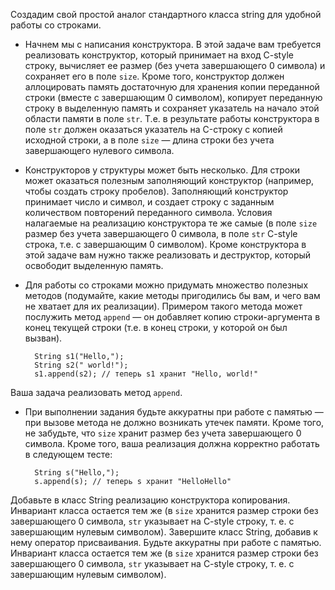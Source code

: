 Cоздадим свой простой аналог стандартного класса string для удобной работы со строками.

* Начнем мы с написания конструктора. В этой задаче вам требуется реализовать конструктор, который принимает на вход C-style строку, вычисляет ее размер (без учета завершающего 0 символа) и сохраняет его в поле `size`.
Кроме того, конструктор должен аллоцировать память достаточную для хранения копии переданной строки (вместе с завершающим 0 символом), копирует переданную строку в выделенную память и сохраняет указатель на начало этой области памяти в поле `str`. 
Т.е. в результате работы конструктора в поле `str` должен оказаться указатель на C-строку c копией исходной строки, а в поле `size` — длина строки без учета завершающего нулевого символа.

* Конструкторов у структуры может быть несколько. Для строки может оказаться полезным заполняющий конструктор (например, чтобы создать строку пробелов).
Заполняющий конструктор принимает число и символ, и создает строку с заданным количеством повторений переданного символа. 
Условия налагаемые на реализацию конструктора те же самые (в поле `size` размер без учета завершающего 0 символа, в поле `str` C-style строка, т.е. с завершающим 0 символом). 
Кроме конструктора в этой задаче вам нужно также реализовать и деструктор, который освободит выделенную память.

* Для работы со строками можно придумать множество полезных методов (подумайте, какие методы пригодились бы вам, и чего вам не хватает для их реализации). 
Примером такого метода может послужить метод `append` — он добавляет копию строки-аргумента в конец текущей строки (т.е. в конец строки, у которой он был вызван).
	        
        String s1("Hello,");
        String s2(" world!");
        s1.append(s2); // теперь s1 хранит "Hello, world!"
        
Ваша задача реализовать метод `append`.

* При выполнении задания будьте аккуратны при работе с памятью — при вызове метода не должно возникать утечек памяти. 
Кроме того, не забудьте, что `size` хранит размер без учета завершающего 0 символа.
Кроме того, ваша реализация должна корректно работать в следующем тесте:

        String s("Hello,");
        s.append(s); // теперь s хранит "HelloHello"

Добавьте в класс String реализацию конструктора копирования. 
Инвариант класса остается тем же (в `size` хранится размер строки без завершающего 0 символа, `str` указывает на C-style строку, т. е. с завершающим нулевым символом).
Завершите класс String, добавив к нему оператор присваивания. Будьте аккуратны при работе с памятью. 
Инвариант класса остается тем же (в `size` хранится размер строки без завершающего 0 символа, `str` указывает на C-style строку, т. е. с завершающим нулевым символом).
